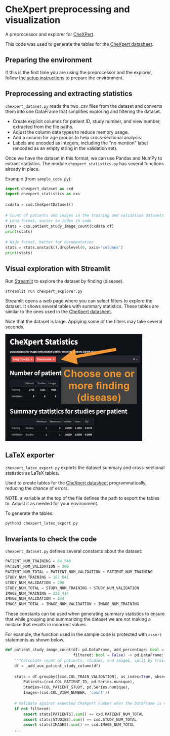 # CheXpert preprocessing and visualization

A preprocessor and explorer for [CheXPert](https://stanfordmlgroup.github.io/competitions/chexpert/).

This code was used to generate the tables for the [CheXpert datasheet](https://arxiv.org/abs/2105.03020).

## Preparing the environment

If this is the first time you are using the preprocessor and the explorer, follow
[the setup instructions](./setup.md) to prepare the environment.

## Preprocessing and extracting statistics

`chexpert_dataset.py` reads the two .csv files from the dataset and converts them into one DataFrame
that simplifies exploring and filtering the dataset.

- Create explicit columns for patient ID, study number, and view number, extracted from the file paths.
- Adjust the column data types to reduce memory usage.
- Add a column for age groups to help cross-sectional analysis.
- Labels are encoded as integers, including the "no mention" label (encoded as an empty string in the validation
  set).

Once we have the dataset in this format, we can use Pandas and NumPy to extract statistics. The module
`chexpert_statistics.py` has several functions already in place.

Example (from `sample_code.py`):

```python
import chexpert_dataset as cxd
import chexpert_statistics as cxs

cxdata = cxd.CheXpertDataset()

# Count of patients and images in the training and validation datasets
# Long format, easier to index in code
stats = cxs.patient_study_image_count(cxdata.df)
print(stats)

# Wide format, better for documentation
stats = stats.unstack().droplevel(0, axis='columns')
print(stats)
```

## Visual exploration with Streamlit

Run [Streamlit](https://www.streamlit.io/) to explore the dataset by finding (disease).

`streamlit run chexpert_explorer.py`

Streamlit opens a web page where you can select filters to explore the dataset. It shows several tables with summary statistics. These tables are similar to the ones used in the [CheXpert datasheet](https://arxiv.org/abs/2105.03020).

Note that the dataset is large. Applying some of the filters may take several seconds.

![Streamlit example](./streamlit-example.png)

## LaTeX exporter

`chexpert_latex_export.py` exports the dataset summary and cross-sectional
statistics as LaTeX tables.

Used to create tables for the [CheXpert datasheet](https://arxiv.org/abs/2105.03020)
programmatically, reducing the chance of errors.

NOTE: a variable at the top of the file defines the path to export the tables to. Adjust it as
needed for your environment.

To generate the tables:

```bash
python3 chexpert_latex_export.py
```

## Invariants to check the code

`chexpert_dataset.py` defines several constants about the dataset:

```python
PATIENT_NUM_TRAINING = 64_540
PATIENT_NUM_VALIDATION = 200
PATIENT_NUM_TOTAL = PATIENT_NUM_VALIDATION + PATIENT_NUM_TRAINING
STUDY_NUM_TRAINING = 187_641
STUDY_NUM_VALIDATION = 200
STUDY_NUM_TOTAL = STUDY_NUM_TRAINING + STUDY_NUM_VALIDATION
IMAGE_NUM_TRAINING = 223_414
IMAGE_NUM_VALIDATION = 234
IMAGE_NUM_TOTAL = IMAGE_NUM_VALIDATION + IMAGE_NUM_TRAINING
```

These constants can be used when generating summary statistics to ensure that while grouping
and summarizing the dataset we are not making a mistake that results in incorrect values.

For example, the function used in the sample code is protected with `assert` statements
as shown below.

```python
def patient_study_image_count(df: pd.DataFrame, add_percentage: bool = False,
                              filtered: bool = False) -> pd.DataFrame:
    """Calculate count of patients, studies, and images, split by training/validation set."""
    df = _add_aux_patient_study_column(df)

    stats = df.groupby([cxd.COL_TRAIN_VALIDATION], as_index=True, observed=True).agg(
        Patients=(cxd.COL_PATIENT_ID, pd.Series.nunique),
        Studies=(COL_PATIENT_STUDY, pd.Series.nunique),
        Images=(cxd.COL_VIEW_NUMBER, 'count'))

    # Validate against expected CheXpert number when the DataFrame is not filtered
    if not filtered:
        assert stats[PATIENTS].sum() == cxd.PATIENT_NUM_TOTAL
        assert stats[STUDIES].sum() == cxd.STUDY_NUM_TOTAL
        assert stats[IMAGES].sum() == cxd.IMAGE_NUM_TOTAL
    ...
```
